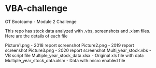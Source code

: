 # VBA-challenge
GT Bootcamp - Module 2 Challenge

This repo has stock data analyzed with .vbs, screenshots and .xlsm files. Here are the details of each file

Picture1.png - 2018 report screenshot
Picture2.png - 2019 report screenshot
Picture3.png - 2020 report screenshot
Multi_year_stock.vbs - VB script file
Multiple_year_stock_data.xlsx - Original xls file with data
Multiple_year_stock_data.xlsm - Data with micro enabled file


